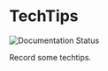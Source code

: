 # TechTips
![Documentation Status](https://readthedocs.org/projects/techtips/badge/?version=latest)
                
Record some techtips.
